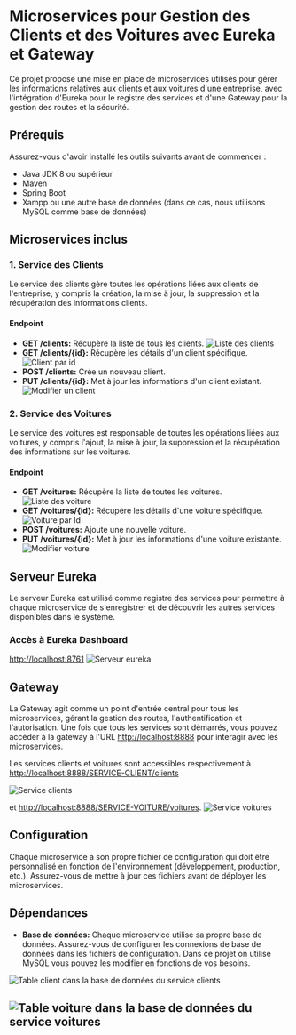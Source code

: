 # Microservices pour Gestion des Clients et des Voitures avec Eureka et Gateway

Ce projet propose une mise en place de microservices utilisés pour gérer les informations relatives aux clients et aux voitures d'une entreprise, avec l'intégration d'Eureka pour le registre des services et d'une Gateway pour la gestion des routes et la sécurité.

## Prérequis

Assurez-vous d'avoir installé les outils suivants avant de commencer :

- Java JDK 8 ou supérieur
- Maven
- Spring Boot
- Xampp ou une autre base de données (dans ce cas, nous utilisons MySQL comme base de données)

## Microservices inclus

### 1. Service des Clients

Le service des clients gère toutes les opérations liées aux clients de l'entreprise, y compris la création, la mise à jour, la suppression et la récupération des informations clients.

#### Endpoint

- **GET /clients:** Récupère la liste de tous les clients.
![Liste des clients](./images/liste_clients.png)
- **GET /clients/{id}:** Récupère les détails d'un client spécifique.
![Client par id](./images/client_byID.png)
- **POST /clients:** Crée un nouveau client.
- **PUT /clients/{id}:** Met à jour les informations d'un client existant.
![Modifier un client](./images/modifier_client2.png)

### 2. Service des Voitures

Le service des voitures est responsable de toutes les opérations liées aux voitures, y compris l'ajout, la mise à jour, la suppression et la récupération des informations sur les voitures.

#### Endpoint

- **GET /voitures:** Récupère la liste de toutes les voitures.
![Liste des voiture](./images/liste_voiture.png)
- **GET /voitures/{id}:** Récupère les détails d'une voiture spécifique.
![Voiture par Id](./images/voiturebyID.png)
- **POST /voitures:** Ajoute une nouvelle voiture.
- **PUT /voitures/{id}:** Met à jour les informations d'une voiture existante.
![Modifier voiture](./images/modifier_voiture.png)

## Serveur Eureka

Le serveur Eureka est utilisé comme registre des services pour permettre à chaque microservice de s'enregistrer et de découvrir les autres services disponibles dans le système.

### Accès à Eureka Dashboard

[http://localhost:8761](http://localhost:8761)
![Serveur eureka](./images/eureka.png)


## Gateway

La Gateway agit comme un point d'entrée central pour tous les microservices, gérant la gestion des routes, l'authentification et l'autorisation. Une fois que tous les services sont démarrés, vous pouvez accéder à la gateway à l'URL [http://localhost:8888](http://localhost:8888) pour interagir avec les microservices.

Les services clients et voitures sont accessibles respectivement à [http://localhost:8888/SERVICE-CLIENT/clients](http://localhost:8888/SERVICE-CLIENT/clients)

![Service clients](./images/service_clients.png)

et [http://localhost:8888/SERVICE-VOITURE/voitures](http://localhost:8888/SERVICE-VOITURE/voitures).
![Service voitures](./images/service_voiture.png)


## Configuration

Chaque microservice a son propre fichier de configuration qui doit être personnalisé en fonction de l'environnement (développement, production, etc.). Assurez-vous de mettre à jour ces fichiers avant de déployer les microservices.

## Dépendances

- **Base de données:** Chaque microservice utilise sa propre base de données. Assurez-vous de configurer les connexions de base de données dans les fichiers de configuration.
Dans ce projet on utilise MySQL vous pouvez les modifier en fonctions de vos besoins.

![Table client dans la base de données du service clients](./images/table_clients.png)

![Table voiture dans la base de données du service voitures](./images/table_voiture.png)
---
